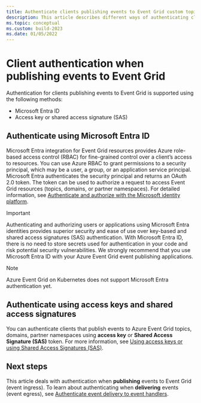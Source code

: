 ```yaml
---
title: Authenticate clients publishing events to Event Grid custom topics, domains, and partner namespaces.
description: This article describes different ways of authenticating clients publishing events to Event Grid custom topics, domains, and partner namespaces. 
ms.topic: conceptual
ms.custom: build-2023
ms.date: 01/05/2022
---
```


# Client authentication when publishing events to Event Grid
Authentication for clients publishing events to Event Grid is supported using the following methods:

- Microsoft Entra ID
- Access key or shared access signature (SAS)

## Authenticate using Microsoft Entra ID
Microsoft Entra integration for Event Grid resources provides Azure role-based access control (RBAC) for fine-grained control over a client’s access to resources. You can use Azure RBAC to grant permissions to a security principal, which may be a user, a group, or an application service principal. Microsoft Entra authenticates the security principal and returns an OAuth 2.0 token. The token can be used to authorize a request to access Event Grid resources (topics, domains, or partner namespaces). For detailed information, see [Authenticate and authorize with the Microsoft identity platform](authenticate-with-microsoft-entra-id.md).


> [!IMPORTANT]
> Authenticating and authorizing users or applications using Microsoft Entra identities provides superior security and ease of use over key-based and shared access signatures (SAS) authentication. With Microsoft Entra ID, there is no need to store secrets used for authentication in your code and risk potential security vulnerabilities. We strongly recommend that you use Microsoft Entra ID with your Azure Event Grid event publishing applications.

> [!NOTE]
> Azure Event Grid on Kubernetes does not support Microsoft Entra authentication yet. 

## Authenticate using access keys and shared access signatures
You can authenticate clients that publish events to Azure Event Grid topics, domains, partner namespaces using **access key** or **Shared Access Signature (SAS)** token. For more information, see [Using access keys or using Shared Access Signatures (SAS)](authenticate-with-access-keys-shared-access-signatures.md). 
   

## Next steps
This article deals with authentication when **publishing** events to Event Grid (event ingress). To learn about authenticating when **delivering** events (event egress), see [Authenticate event delivery to event handlers](security-authentication.md). 
